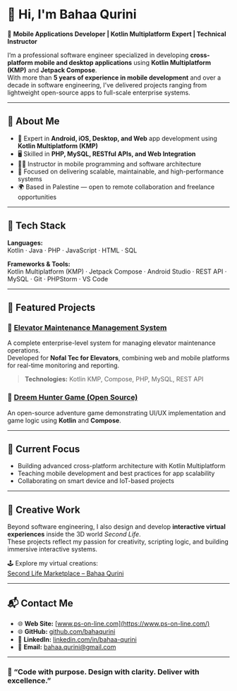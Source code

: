 # 👋 Hi, I'm Bahaa Qurini

🎯 **Mobile Applications Developer | Kotlin Multiplatform Expert | Technical Instructor**

I’m a professional software engineer specialized in developing **cross-platform mobile and desktop applications** using **Kotlin Multiplatform (KMP)** and **Jetpack Compose**.  
With more than **5 years of experience in mobile development** and over a decade in software engineering, I’ve delivered projects ranging from lightweight open-source apps to full-scale enterprise systems.

---

## 🧠 About Me
- 📱 Expert in **Android, iOS, Desktop, and Web** app development using **Kotlin Multiplatform (KMP)**
- 🖥️ Skilled in **PHP, MySQL, RESTful APIs, and Web Integration**
- 👨‍🏫 Instructor in mobile programming and software architecture
- 🚀 Focused on delivering scalable, maintainable, and high-performance systems
- 🌍 Based in Palestine — open to remote collaboration and freelance opportunities

---

## 🧰 Tech Stack

**Languages:**  
Kotlin · Java · PHP · JavaScript · HTML · SQL  

**Frameworks & Tools:**  
Kotlin Multiplatform (KMP) · Jetpack Compose · Android Studio · REST API · MySQL · Git · PHPStorm · VS Code  

---

## 💼 Featured Projects

### 🔹 [Elevator Maintenance Management System](https://github.com/bahaqurini/Elevator-Maintenance-Management-System)
A complete enterprise-level system for managing elevator maintenance operations.  
Developed for **Nofal Tec for Elevators**, combining web and mobile platforms for real-time monitoring and reporting.  
> **Technologies:** Kotlin KMP, Compose, PHP, MySQL, REST API

### 🔹 [Dreem Hunter Game (Open Source)](https://github.com/bahaqurini/Dreem_Hunter)
An open-source adventure game demonstrating UI/UX implementation and game logic using **Kotlin** and **Compose**.

---

## 🧩 Current Focus
- Building advanced cross-platform architecture with Kotlin Multiplatform  
- Teaching mobile development and best practices for app scalability  
- Collaborating on smart device and IoT-based projects  

---

## 🎨 Creative Work
Beyond software engineering, I also design and develop **interactive virtual experiences** inside the 3D world *Second Life*.  
These projects reflect my passion for creativity, scripting logic, and building immersive interactive systems.

🕹️ Explore my virtual creations:  
[Second Life Marketplace – Bahaa Qurini](https://marketplace.secondlife.com/en-US/stores/208387)

---

## 📬 Contact Me
- 🌐 **Web Site:** [www.ps-on-line.com](https://www.ps-on-line.com/)  
- 🌐 **GitHub:** [github.com/bahaqurini](https://github.com/bahaqurini)  
- 💼 **LinkedIn:** [linkedin.com/in/bahaa-qurini](https://linkedin.com/in/bahaa-qurini)  
- 📧 **Email:** bahaa.qurini@gmail.com  

---

### 💬 “Code with purpose. Design with clarity. Deliver with excellence.”
